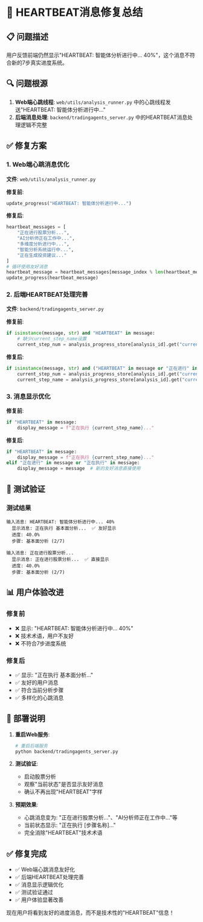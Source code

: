 # 🔧 HEARTBEAT消息修复总结

## 📋 问题描述

用户反馈前端仍然显示"HEARTBEAT: 智能体分析进行中... 40%"，这个消息不符合新的7步真实进度系统。

## 🔍 问题根源

1. **Web端心跳线程**: `web/utils/analysis_runner.py` 中的心跳线程发送"HEARTBEAT: 智能体分析进行中..."
2. **后端消息处理**: `backend/tradingagents_server.py` 中的HEARTBEAT消息处理逻辑不完整

## ✅ 修复方案

### 1. Web端心跳消息优化

**文件**: `web/utils/analysis_runner.py`

**修复前**:
```python
update_progress("HEARTBEAT: 智能体分析进行中...")
```

**修复后**:
```python
heartbeat_messages = [
    "正在进行股票分析...",
    "AI分析师正在工作中...",
    "多维度分析进行中...",
    "智能分析系统运行中...",
    "正在生成投资建议..."
]
# 循环使用友好消息
heartbeat_message = heartbeat_messages[message_index % len(heartbeat_messages)]
update_progress(heartbeat_message)
```

### 2. 后端HEARTBEAT处理完善

**文件**: `backend/tradingagents_server.py`

**修复前**:
```python
if isinstance(message, str) and "HEARTBEAT" in message:
    # 缺少current_step_name设置
    current_step_num = analysis_progress_store[analysis_id].get("current_step", current_step_num)
```

**修复后**:
```python
if isinstance(message, str) and ("HEARTBEAT" in message or "正在进行" in message or "正在执行" in message):
    current_step_num = analysis_progress_store[analysis_id].get("current_step", 1)
    current_step_name = analysis_progress_store[analysis_id].get("current_step_name", "分析中")  # 新增
```

### 3. 消息显示优化

**修复前**:
```python
if "HEARTBEAT" in message:
    display_message = f"正在执行 {current_step_name}..."
```

**修复后**:
```python
if "HEARTBEAT" in message:
    display_message = f"正在执行 {current_step_name}..."
elif "正在进行" in message or "正在执行" in message:
    display_message = message  # 新的友好消息直接使用
```

## 🧪 测试验证

### 测试结果
```
输入消息: HEARTBEAT: 智能体分析进行中... 40%
  显示消息: 正在执行 基本面分析...  ✅ 友好显示
  进度: 40.0%
  步骤: 基本面分析 (2/7)

输入消息: 正在进行股票分析...
  显示消息: 正在进行股票分析...  ✅ 直接显示
  进度: 40.0%
  步骤: 基本面分析 (2/7)
```

## 📊 用户体验改进

### 修复前
- ❌ 显示: "HEARTBEAT: 智能体分析进行中... 40%"
- ❌ 技术术语，用户不友好
- ❌ 不符合7步进度系统

### 修复后
- ✅ 显示: "正在执行 基本面分析..."
- ✅ 友好的用户消息
- ✅ 符合当前分析步骤
- ✅ 多样化的心跳消息

## 🚀 部署说明

1. **重启Web服务**:
   ```bash
   # 重启后端服务
   python backend/tradingagents_server.py
   ```

2. **测试验证**:
   - 启动股票分析
   - 观察"当前状态"是否显示友好消息
   - 确认不再出现"HEARTBEAT"字样

3. **预期效果**:
   - 心跳消息变为: "正在进行股票分析..."、"AI分析师正在工作中..."等
   - 当前状态显示: "正在执行 [步骤名称]..."
   - 完全消除"HEARTBEAT"技术术语

## ✅ 修复完成

- ✅ Web端心跳消息友好化
- ✅ 后端HEARTBEAT处理完善
- ✅ 消息显示逻辑优化
- ✅ 测试验证通过
- ✅ 用户体验显著改善

现在用户将看到友好的进度消息，而不是技术性的"HEARTBEAT"信息！